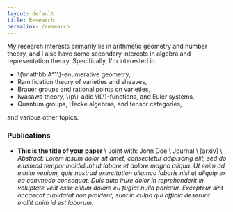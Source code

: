 ```yaml
---
layout: default
title: Research
permalink: /research
---
```


My research interests primarily lie in arithmetic  geometry and number theory, and I also have some secondary interests in algebra and representation theory. Specifically, I'm interested in

- \\(\mathbb A^1\\)-enumerative geometry,
- Ramification theory of varieties and sheaves,
- Brauer groups and rational points on varieties,
- Iwasawa theory, \\(p\\)-adic \\(L\\)-functions, and Euler systems,
- Quantum groups, Hecke algebras, and tensor categories, 
<!-- - Categorification and higher representation theory -->

and various other topics. 

### Publications
- **This is the title of your paper** \\
Joint with: John Doe  \\
Journal \\
[arxiv] \\
*Abstract: Lorem ipsum dolor sit amet, consectetur adipiscing elit, sed do eiusmod tempor incididunt ut labore et dolore magna aliqua. Ut enim ad minim veniam, quis nostrud exercitation ullamco laboris nisi ut aliquip ex ea commodo consequat. Duis aute irure dolor in reprehenderit in voluptate velit esse cillum dolore eu fugiat nulla pariatur. Excepteur sint occaecat cupidatat non proident, sunt in culpa qui officia deserunt mollit anim id est laborum.*

